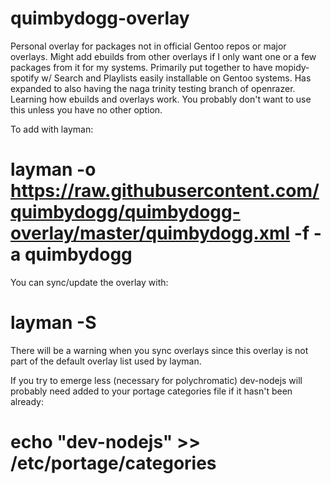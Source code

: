 # quimbydogg-overlay
Personal overlay for packages not in official Gentoo repos or major overlays.  Might add ebuilds from other overlays if I only want one or a few packages from it for my systems.  Primarily put together to have mopidy-spotify w/ Search and Playlists easily installable on Gentoo systems.  Has expanded to also having the naga trinity testing branch of openrazer.  Learning how ebuilds and overlays work.  You probably don't want to use this unless you have no other option.

To add with layman:

# layman -o https://raw.githubusercontent.com/quimbydogg/quimbydogg-overlay/master/quimbydogg.xml -f -a quimbydogg

You can sync/update the overlay with:

# layman -S

There will be a warning when you sync overlays since this overlay is not part of the default overlay list used by layman.

If you try to emerge less (necessary for polychromatic) dev-nodejs will probably need added to your portage categories file if it hasn't been already:

# echo "dev-nodejs" >> /etc/portage/categories
